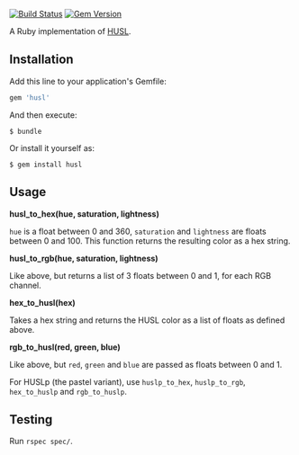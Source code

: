[![Build Status](https://travis-ci.org/husl-colors/husl-ruby.svg)](https://travis-ci.org/husl-colors/husl-ruby)
[![Gem Version](https://badge.fury.io/rb/husl.svg)](http://badge.fury.io/rb/husl)

A Ruby implementation of [HUSL](http://www.husl-colors.org).

## Installation

Add this line to your application's Gemfile:

```ruby
gem 'husl'
```

And then execute:

    $ bundle

Or install it yourself as:

    $ gem install husl

## Usage

**husl_to_hex(hue, saturation, lightness)**

`hue` is a float between 0 and 360, `saturation` and `lightness` are floats between 0 and 100. This function returns the resulting color as a hex string.

**husl_to_rgb(hue, saturation, lightness)**

Like above, but returns a list of 3 floats between 0 and 1, for each RGB channel.

**hex_to_husl(hex)**

Takes a hex string and returns the HUSL color as a list of floats as defined above.

**rgb_to_husl(red, green, blue)**

Like above, but `red`, `green` and `blue` are passed as floats between 0 and 1.

For HUSLp (the pastel variant), use `huslp_to_hex`, `huslp_to_rgb`, `hex_to_huslp` and `rgb_to_huslp`.

## Testing

Run `rspec spec/`.
